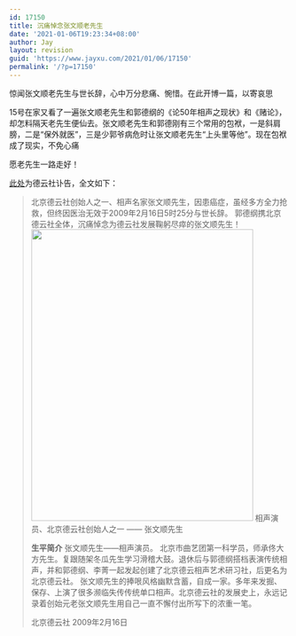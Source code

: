 ```yaml
---
id: 17150
title: 沉痛悼念张文顺老先生
date: '2021-01-06T19:23:34+08:00'
author: Jay
layout: revision
guid: 'https://www.jayxu.com/2021/01/06/17150'
permalink: '/?p=17150'
---
```


惊闻张文顺老先生与世长辞，心中万分悲痛、惋惜。在此开博一篇，以寄哀思

15号在家又看了一遍张文顺老先生和郭德纲的《论50年相声之现状》和《赌论》，却怎料隔天老先生便仙去。张文顺老先生和郭德刚有三个常用的包袱，一是斜肩膀，二是“保外就医”，三是少郭爷病危时让张文顺老先生“上头里等他”。现在包袱成了现实，不免心痛

愿老先生一路走好！

<a href="http://www.guodegang.org/bencandy.php?fid=19&amp;id=279" target="_blank" rel="noopener">此处</a>为德云社讣告，全文如下：
<blockquote>北京德云社创始人之一、相声名家张文顺先生，因患癌症，虽经多方全力抢救，但终因医治无效于2009年2月16日5时25分与世长辞。
郭德纲携北京德云社全体，沉痛悼念为德云社发展鞠躬尽瘁的张文顺先生！

<img src="http://www.jayxu.com/log/wp-content/uploads/2009/02/2695-20090216090223-wb9ec.jpg" alt="" width="400" height="526" />
相声演员、北京德云社创始人之一 —— 张文顺先生

<strong>生平简介</strong>
张文顺先生——相声演员。
北京市曲艺团第一科学员，师承佟大方先生。复跟随架冬瓜先生学习滑稽大鼓。退休后与郭德纲搭档表演传统相声，并和郭德纲、李菁一起发起创建了北京德云相声艺术研习社，后更名为北京德云社。
张文顺先生的捧哏风格幽默含蓄，自成一家。多年来发掘、保存、上演了很多濒临失传传统单口相声。北京德云社的发展史上，永远记录着创始元老张文顺先生用自己一直不懈付出所写下的浓重一笔。

北京德云社 2009年2月16日</blockquote>
<div class="zemanta-pixie"><img class="zemanta-pixie-img" src="http://img.zemanta.com/pixy.gif?x-id=07545452-ddce-485b-9074-696a09cc74bf" alt="" /></div>